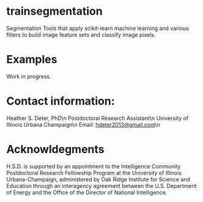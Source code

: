 # trainsegmentation
Segmentation Tools that apply scikit-learn machine learning and various filters to build image feature sets and classify image pixels.

# Examples
Work in progress.

# Contact information:

Heather S. Deter, PhD\n
Postdoctoral Research Assistant\n
University of Illinois Urbana Champaign\n
Email: hdeter2013@gmail.com\n

# Acknowldegments

H.S.D. is supported by an appointment to the Intelligence Community Postdoctoral Research Fellowship Program at the University of Illinois Urbana-Champaign, administered by Oak Ridge Institute for Science and Education through an interagency agreement between the U.S. Department of Energy and the Office of the Director of National Intelligence.

